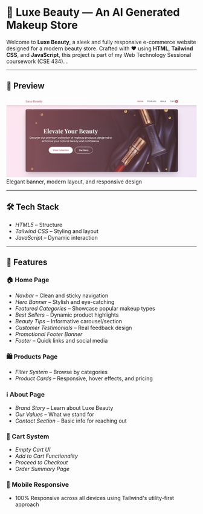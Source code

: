 # 💄 Luxe Beauty — An AI Generated Makeup Store

Welcome to **Luxe Beauty**, a sleek and fully responsive e-commerce website designed for a modern beauty store. Crafted with ❤ using **HTML**, **Tailwind CSS**, and **JavaScript**, this project is part of my Web Technology Sessional coursework (CSE 434).
.

---

## 📸 Preview

![Home Banner](images/preview-banner.PNG)  
Elegant banner, modern layout, and responsive design

---

## 🛠 Tech Stack

- *HTML5* – Structure
- *Tailwind CSS* – Styling and layout
- *JavaScript* – Dynamic interaction

---

## 🧩 Features

### 🏠 Home Page
- *Navbar* – Clean and sticky navigation
- *Hero Banner* – Stylish and eye-catching
- *Featured Categories* – Showcase popular makeup types
- *Best Sellers* – Dynamic product highlights
- *Beauty Tips* – Informative carousel/section
- *Customer Testimonials* – Real feedback design
- *Promotional Footer Banner*
- *Footer* – Quick links and social media

### 🛍 Products Page
- *Filter System* – Browse by categories
- *Product Cards* – Responsive, hover effects, and pricing

### ℹ About Page
- *Brand Story* – Learn about Luxe Beauty
- *Our Values* – What we stand for
- *Contact Section* – Basic info for reaching out

### 🛒 Cart System
- *Empty Cart UI*
- *Add to Cart Functionality*
- *Proceed to Checkout*
- *Order Summary Page*

### 📱 Mobile Responsive
- 100% Responsive across all devices using Tailwind's utility-first approach
